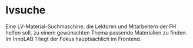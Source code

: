 # lvsuche
Eine LV-Material-Suchmaschine, die Lektoren und Mitarbeitern der FH helfen soll, zu einem gewünschten Thema passende Materialien zu finden. Im InnoLAB 1 liegt der Fokus hauptsächlich im Frontend.
